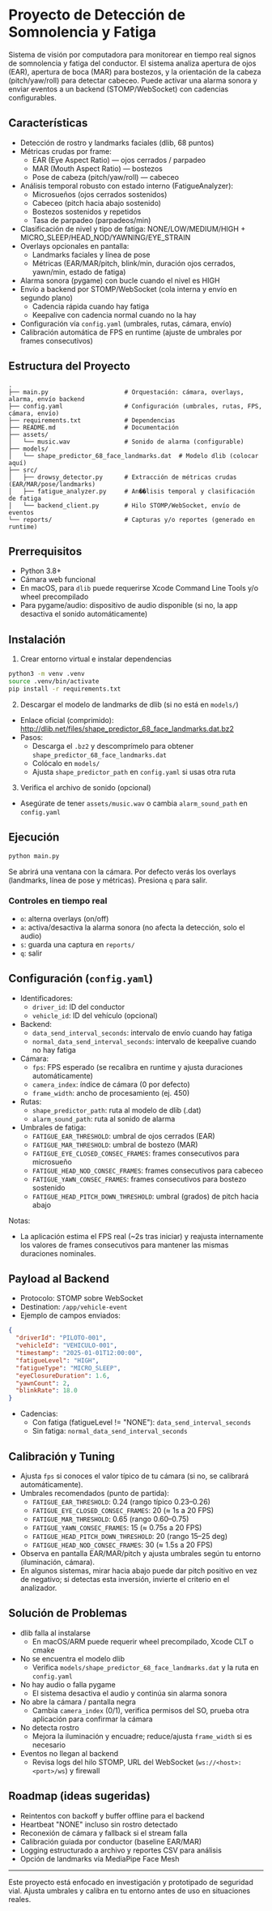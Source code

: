 # Proyecto de Detección de Somnolencia y Fatiga

Sistema de visión por computadora para monitorear en tiempo real signos de somnolencia y fatiga del conductor. El sistema analiza apertura de ojos (EAR), apertura de boca (MAR) para bostezos, y la orientación de la cabeza (pitch/yaw/roll) para detectar cabeceo. Puede activar una alarma sonora y enviar eventos a un backend (STOMP/WebSocket) con cadencias configurables.

## Características

- Detección de rostro y landmarks faciales (dlib, 68 puntos)
- Métricas crudas por frame:
  - EAR (Eye Aspect Ratio) — ojos cerrados / parpadeo
  - MAR (Mouth Aspect Ratio) — bostezos
  - Pose de cabeza (pitch/yaw/roll) — cabeceo
- Análisis temporal robusto con estado interno (FatigueAnalyzer):
  - Microsueños (ojos cerrados sostenidos)
  - Cabeceo (pitch hacia abajo sostenido)
  - Bostezos sostenidos y repetidos
  - Tasa de parpadeo (parpadeos/min)
- Clasificación de nivel y tipo de fatiga: NONE/LOW/MEDIUM/HIGH + MICRO_SLEEP/HEAD_NOD/YAWNING/EYE_STRAIN
- Overlays opcionales en pantalla:
  - Landmarks faciales y línea de pose
  - Métricas (EAR/MAR/pitch, blink/min, duración ojos cerrados, yawn/min, estado de fatiga)
- Alarma sonora (pygame) con bucle cuando el nivel es HIGH
- Envío a backend por STOMP/WebSocket (cola interna y envío en segundo plano)
  - Cadencia rápida cuando hay fatiga
  - Keepalive con cadencia normal cuando no la hay
- Configuración vía `config.yaml` (umbrales, rutas, cámara, envío)
- Calibración automática de FPS en runtime (ajuste de umbrales por frames consecutivos)

## Estructura del Proyecto

```
.
├── main.py                     # Orquestación: cámara, overlays, alarma, envío backend
├── config.yaml                 # Configuración (umbrales, rutas, FPS, cámara, envío)
├── requirements.txt            # Dependencias
├── README.md                   # Documentación
├── assets/
│   └── music.wav               # Sonido de alarma (configurable)
├── models/
│   └── shape_predictor_68_face_landmarks.dat  # Modelo dlib (colocar aquí)
├── src/
│   ├── drowsy_detector.py      # Extracción de métricas crudas (EAR/MAR/pose/landmarks)
│   ├── fatigue_analyzer.py     # An��lisis temporal y clasificación de fatiga
│   └── backend_client.py       # Hilo STOMP/WebSocket, envío de eventos
└── reports/                    # Capturas y/o reportes (generado en runtime)
```

## Prerrequisitos

- Python 3.8+
- Cámara web funcional
- En macOS, para `dlib` puede requerirse Xcode Command Line Tools y/o wheel precompilado
- Para pygame/audio: dispositivo de audio disponible (si no, la app desactiva el sonido automáticamente)

## Instalación

1. Crear entorno virtual e instalar dependencias

```bash
python3 -m venv .venv
source .venv/bin/activate
pip install -r requirements.txt
```

2. Descargar el modelo de landmarks de dlib (si no está en `models/`)

- Enlace oficial (comprimido): http://dlib.net/files/shape_predictor_68_face_landmarks.dat.bz2
- Pasos:
  - Descarga el `.bz2` y descomprímelo para obtener `shape_predictor_68_face_landmarks.dat`
  - Colócalo en `models/`
  - Ajusta `shape_predictor_path` en `config.yaml` si usas otra ruta

3. Verifica el archivo de sonido (opcional)

- Asegúrate de tener `assets/music.wav` o cambia `alarm_sound_path` en `config.yaml`

## Ejecución

```bash
python main.py
```

Se abrirá una ventana con la cámara. Por defecto verás los overlays (landmarks, línea de pose y métricas). Presiona `q` para salir.

### Controles en tiempo real

- `o`: alterna overlays (on/off)
- `a`: activa/desactiva la alarma sonora (no afecta la detección, solo el audio)
- `s`: guarda una captura en `reports/`
- `q`: salir

## Configuración (`config.yaml`)

- Identificadores:
  - `driver_id`: ID del conductor
  - `vehicle_id`: ID del vehículo (opcional)
- Backend:
  - `data_send_interval_seconds`: intervalo de envío cuando hay fatiga
  - `normal_data_send_interval_seconds`: intervalo de keepalive cuando no hay fatiga
- Cámara:
  - `fps`: FPS esperado (se recalibra en runtime y ajusta duraciones automáticamente)
  - `camera_index`: índice de cámara (0 por defecto)
  - `frame_width`: ancho de procesamiento (ej. 450)
- Rutas:
  - `shape_predictor_path`: ruta al modelo de dlib (.dat)
  - `alarm_sound_path`: ruta al sonido de alarma
- Umbrales de fatiga:
  - `FATIGUE_EAR_THRESHOLD`: umbral de ojos cerrados (EAR)
  - `FATIGUE_MAR_THRESHOLD`: umbral de bostezo (MAR)
  - `FATIGUE_EYE_CLOSED_CONSEC_FRAMES`: frames consecutivos para microsueño
  - `FATIGUE_HEAD_NOD_CONSEC_FRAMES`: frames consecutivos para cabeceo
  - `FATIGUE_YAWN_CONSEC_FRAMES`: frames consecutivos para bostezo sostenido
  - `FATIGUE_HEAD_PITCH_DOWN_THRESHOLD`: umbral (grados) de pitch hacia abajo

Notas:

- La aplicación estima el FPS real (~2s tras iniciar) y reajusta internamente los valores de frames consecutivos para mantener las mismas duraciones nominales.

## Payload al Backend

- Protocolo: STOMP sobre WebSocket
- Destination: `/app/vehicle-event`
- Ejemplo de campos enviados:

```json
{
  "driverId": "PILOTO-001",
  "vehicleId": "VEHICULO-001",
  "timestamp": "2025-01-01T12:00:00",
  "fatigueLevel": "HIGH",
  "fatigueType": "MICRO_SLEEP",
  "eyeClosureDuration": 1.6,
  "yawnCount": 2,
  "blinkRate": 18.0
}
```

- Cadencias:
  - Con fatiga (fatigueLevel != "NONE"): `data_send_interval_seconds`
  - Sin fatiga: `normal_data_send_interval_seconds`

## Calibración y Tuning

- Ajusta `fps` si conoces el valor típico de tu cámara (si no, se calibrará automáticamente).
- Umbrales recomendados (punto de partida):
  - `FATIGUE_EAR_THRESHOLD`: 0.24 (rango típico 0.23–0.26)
  - `FATIGUE_EYE_CLOSED_CONSEC_FRAMES`: 20 (≈ 1s a 20 FPS)
  - `FATIGUE_MAR_THRESHOLD`: 0.65 (rango 0.60–0.75)
  - `FATIGUE_YAWN_CONSEC_FRAMES`: 15 (≈ 0.75s a 20 FPS)
  - `FATIGUE_HEAD_PITCH_DOWN_THRESHOLD`: 20 (rango 15–25 deg)
  - `FATIGUE_HEAD_NOD_CONSEC_FRAMES`: 30 (≈ 1.5s a 20 FPS)
- Observa en pantalla EAR/MAR/pitch y ajusta umbrales según tu entorno (iluminación, cámara).
- En algunos sistemas, mirar hacia abajo puede dar pitch positivo en vez de negativo; si detectas esta inversión, invierte el criterio en el analizador.

## Solución de Problemas

- dlib falla al instalarse
  - En macOS/ARM puede requerir wheel precompilado, Xcode CLT o cmake
- No se encuentra el modelo dlib
  - Verifica `models/shape_predictor_68_face_landmarks.dat` y la ruta en `config.yaml`
- No hay audio o falla pygame
  - El sistema desactiva el audio y continúa sin alarma sonora
- No abre la cámara / pantalla negra
  - Cambia `camera_index` (0/1), verifica permisos del SO, prueba otra aplicación para confirmar la cámara
- No detecta rostro
  - Mejora la iluminación y encuadre; reduce/ajusta `frame_width` si es necesario
- Eventos no llegan al backend
  - Revisa logs del hilo STOMP, URL del WebSocket (`ws://<host>:<port>/ws`) y firewall

## Roadmap (ideas sugeridas)

- Reintentos con backoff y buffer offline para el backend
- Heartbeat "NONE" incluso sin rostro detectado
- Reconexión de cámara y fallback si el stream falla
- Calibración guiada por conductor (baseline EAR/MAR)
- Logging estructurado a archivo y reportes CSV para análisis
- Opción de landmarks vía MediaPipe Face Mesh

---

Este proyecto está enfocado en investigación y prototipado de seguridad vial. Ajusta umbrales y calibra en tu entorno antes de uso en situaciones reales.
